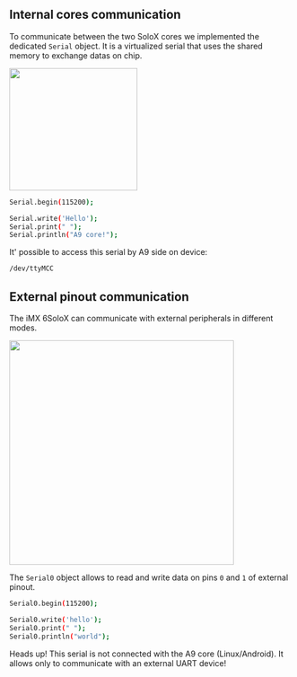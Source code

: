 ## Internal cores communication
To communicate between the two SoloX cores we implemented the dedicated `Serial` object.
It is a virtualized serial that uses the shared memory to exchange datas on chip.

<img style="width:228px; height:218px" src="../img/gionji/DOCS_a9_m4_serial.PNG">

```bash
Serial.begin(115200);

Serial.write('Hello');
Serial.print(" ");
Serial.println("A9 core!");
```

It' possible to access this serial by A9 side on device:
```bash
/dev/ttyMCC
```

## External pinout communication
The iMX 6SoloX can communicate with external peripherals in different modes.

<a href="../img/gionji/DOCS_arduino_serial.PNG" target="_blank"><img style="width:400px; " src="../img/gionji/DOCS_arduino_serial.PNG"></a>

The `Serial0` object allows to read and write data on pins `0` and `1` of external pinout.

```bash
Serial0.begin(115200);

Serial0.write('hello');
Serial0.print(" ");
Serial0.println("world");
```

<span class="label label-warning">Heads up!</span> This serial is not connected with the A9 core (Linux/Android). It allows only to communicate with an external UART device!

